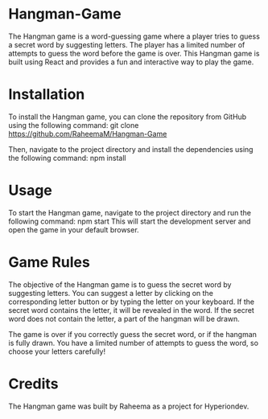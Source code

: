 # Hangman-Game
The Hangman game is a word-guessing game where a player tries to guess a secret word by suggesting letters. The player has a limited number of attempts to guess the word before the game is over. This Hangman game is built using React and provides a fun and interactive way to play the game.

# Installation
To install the Hangman game, you can clone the repository from GitHub using the following command:
git clone https://github.com/RaheemaM/Hangman-Game

Then, navigate to the project directory and install the dependencies using the following command:
npm install

# Usage
To start the Hangman game, navigate to the project directory and run the following command:
npm start
This will start the development server and open the game in your default browser.

# Game Rules
The objective of the Hangman game is to guess the secret word by suggesting letters. You can suggest a letter by clicking on the corresponding letter button or by typing the letter on your keyboard. If the secret word contains the letter, it will be revealed in the word. If the secret word does not contain the letter, a part of the hangman will be drawn.

The game is over if you correctly guess the secret word, or if the hangman is fully drawn. You have a limited number of attempts to guess the word, so choose your letters carefully!

# Credits
The Hangman game was built by Raheema as a project for Hyperiondev.